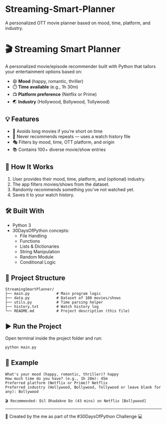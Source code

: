 # Streaming-Smart-Planner
 A personalized OTT movie planner based on mood, time, platform, and industry.


# 🎬 Streaming Smart Planner

A personalized movie/episode recommender built with Python that tailors your entertainment options based on:

- 😄 **Mood** (happy, romantic, thriller)
- ⏱️ **Time available** (e.g., 1h 30m)
- 📺 **Platform preference** (Netflix or Prime)
- 🌏 **Industry** (Hollywood, Bollywood, Tollywood)

## 💡 Features

- 🎯 Avoids long movies if you’re short on time
- 🔁 Never recommends repeats — uses a watch history file
- 🎭 Filters by mood, time, OTT platform, and origin
- 📚 Contains 100+ diverse movie/show entries

## 🚀 How It Works

1. User provides their mood, time, platform, and (optional) industry.
2. The app filters movies/shows from the dataset.
3. Randomly recommends something you've not watched yet.
4. Saves it to your watch history.

## 🛠 Built With

- Python 3
- 30DaysOfPython concepts:
  - File Handling
  - Functions
  - Lists & Dictionaries
  - String Manipulation
  - Random Module
  - Conditional Logic

## 📂 Project Structure

```
StreamingSmartPlanner/
├── main.py            # Main program logic
├── data.py            # Dataset of 100 movies/shows
├── utils.py           # Time parsing helper
├── history.txt        # Watch history log
└── README.md          # Project description (this file)
```

## ▶️ Run the Project

Open terminal inside the project folder and run:

```bash
python main.py
```

## 📌 Example

```
What's your mood (happy, romantic, thriller)? happy
How much time do you have? (e.g., 1h 20m): 45m
Preferred platform (Netflix or Prime)? Netflix
Preferred industry (Hollywood, Bollywood, Tollywood or leave blank for any): Bollywood

🎬 Recommended: Dil Dhadakne Do (43 mins) on Netflix [Bollywood]
```

---

👥 Created by the me as part of the #30DaysOfPython Challenge 💻
